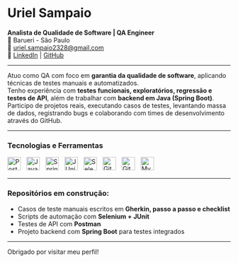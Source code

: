# Uriel Sampaio

**Analista de Qualidade de Software | QA Engineer**  
📍 Barueri - São Paulo  
📧 uriel.sampaio2328@gmail.com  
🔗 [LinkedIn](https://www.linkedin.com/in/uriel-sampaio-728184356/) | [GitHub](https://github.com/urielqa)

---

Atuo como QA com foco em **garantia da qualidade de software**, aplicando técnicas de testes manuais e automatizados.  
Tenho experiência com **testes funcionais, exploratórios, regressão e testes de API**, além de trabalhar com **backend em Java (Spring Boot)**.  
Participo de projetos reais, executando casos de testes, levantando massa de dados, registrando bugs e colaborando com times de desenvolvimento através do GitHub.

---

### Tecnologias e Ferramentas

<img align="left" alt="Postman" title="Postman" width="30px" style="padding-right:10px;" src="https://cdn.jsdelivr.net/gh/devicons/devicon/icons/postman/postman-original.svg" />
<img align="left" alt="Java" title="Java" width="30px" style="padding-right:10px;" src="https://cdn.jsdelivr.net/gh/devicons/devicon/icons/java/java-original.svg" />
<img align="left" alt="Spring Boot" title="Spring Boot" width="30px" style="padding-right:10px;" src="https://cdn.jsdelivr.net/gh/devicons/devicon/icons/spring/spring-original.svg" />
<img align="left" alt="JUnit" title="JUnit" width="30px" style="padding-right:10px;" src="https://cdn.jsdelivr.net/gh/devicons/devicon/icons/junit/junit-plain.svg" />
<img align="left" alt="Selenium" title="Selenium" width="30px" style="padding-right:10px;" src="https://cdn.jsdelivr.net/gh/devicons/devicon/icons/selenium/selenium-original.svg" />
<img align="left" alt="Git" title="Git" width="30px" style="padding-right:10px;" src="https://cdn.jsdelivr.net/gh/devicons/devicon/icons/git/git-original.svg" />
<img align="left" alt="GitHub" title="GitHub" width="30px" style="padding-right:10px;" src="https://cdn.jsdelivr.net/gh/devicons/devicon/icons/github/github-original.svg" />
<img align="left" alt="MySQL" title="MySQL" width="30px" style="padding-right:10px;" src="https://cdn.jsdelivr.net/gh/devicons/devicon/icons/mysql/mysql-original.svg" />

<br />
<br />

---

### Repositórios em construção:

- Casos de teste manuais escritos em **Gherkin, passo a passo e checklist**
- Scripts de automação com **Selenium + JUnit**
- Testes de API com **Postman**
- Projeto backend com **Spring Boot** para testes integrados

---

Obrigado por visitar meu perfil!
